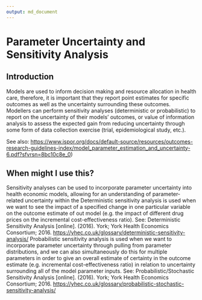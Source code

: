 ```yaml
---
output: md_document
---
```


# Parameter Uncertainty and Sensitivity Analysis

## Introduction
Models are used to inform decision making and resource allocation in health care, therefore, it is important that they report point estimates for specific outcomes as well as the uncertainty surrounding these outcomes. Modellers can perform sensitivity analyses (deterministic or probabilistic) to report on the uncertainty of their models’ outcomes, or value of information analysis to assess the expected gain from reducing uncertainty through some form of data collection exercise (trial, epidemiological study, etc.). 

See also: https://www.ispor.org/docs/default-source/resources/outcomes-research-guidelines-index/model_parameter_estimation_and_uncertainty-6.pdf?sfvrsn=8bc10c8e_0) 

## When might I use this?
Sensitivity analyses can be used to incorporate parameter uncertainty into health economic models, allowing for an understanding of parameter-related uncertainty within the 
Deterministic sensitivity analysis is used when we want to see the impact of a specified change in one particular variable on the outcome estimate of out model (e.g. the impact of different drug prices on the incremental cost-effectiveness ratio). See: Deterministic Sensitivity Analysis [online]. (2016). York; York Health Economics Consortium; 2016. https://yhec.co.uk/glossary/deterministic-sensitivity-analysis/ 
Probabilistic sensitivity analysis is used when we want to incorporate parameter uncertainty through pulling from parameter distributions, and we can also simultaneously  do this for multiple parameters in order to give an overall estimate of certainty in the outcome estimate (e.g. incremental cost-effectiveness ratio) in relation to uncertainty surrounding all of the model parameter inputs. See: Probabilistic/Stochastic Sensitivity Analysis [online]. (2016). York; York Health Economics Consortium; 2016. https://yhec.co.uk/glossary/probabilistic-stochastic-sensitivity-analysis/ 

